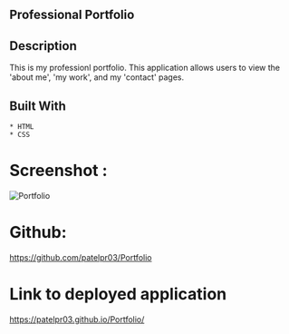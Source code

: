 ## Professional Portfolio
## Description
This is my professionl portfolio. This application allows users to view the 'about me', 'my work', and my 'contact' pages. 
## Built With  
	* HTML
    * CSS
# Screenshot :     
![Portfolio](assets/images/Protfolio.gif)

# Github:
https://github.com/patelpr03/Portfolio

# Link to deployed application
https://patelpr03.github.io/Portfolio/